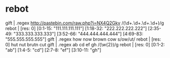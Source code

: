 rebot
=====

gift    | .regex http://pastebin.com/raw.php?i=NX4Q2Gkv /(\d+\.\d+\.\d+\.\d+)/g
rebot   | [res: 0] [0:1-15: "111.111.111.111"] [1:18-32: "222.222.222.222"] [2:35-49: "333.333.333.333"] [3:52-66: "444.444.444.444"] [4:69-83: "555.555.555.555"]
gift    | .regex how now brown cow s/ow/ut/
rebot   | [res: 0] hut nut brutn cut
gift    | .regex ab cd ef gh /(\w{2})/g
rebot   | [res: 0] [0:1-2: "ab"] [1:4-5: "cd"] [2:7-8: "ef"] [3:10-11: "gh"]
